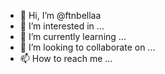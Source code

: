 - 👋 Hi, I’m @ftnbellaa
- 👀 I’m interested in ...
- 🌱 I’m currently learning ...
- 💞️ I’m looking to collaborate on ...
- 📫 How to reach me ...

<!---
ftnbellaa/ftnbellaa is a ✨ special ✨ repository because its `README.md` (this file) appears on your GitHub profile.
You can click the Preview link to take a look at your changes.
--->
